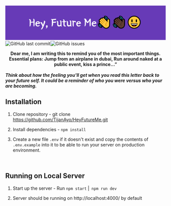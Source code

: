 ![Hey, Future Me👋👋🏿😃](Hey,_Future_Me👋👋🏿😃.png)
<br />
![GitHub last commit](https://img.shields.io/github/last-commit/TijanAyo/HeyFutureMe?style=plastic)![GitHub issues](https://img.shields.io/github/issues-raw/TijanAyo/HeyFutureMe)

<b><center>Dear me, I am writing this to remind you of the most important things. Essential plans: Jump from an airplane in dubai, Run around naked at a public event, kiss a prince…”</center></b>
<br />
<b><i>Think about how the feeling you'll get when you read this letter back to your future self. It could be a reminder of who you were versus who your are becoming.</i></b>
<br />

## <b> Installation </b>
1. Clone repository - git clone https://github.com/TijanAyo/HeyFutureMe.git


2. Install dependencies -  ```npm install```

3. Create a new file ```.env``` if it doesn't exist and copy the contents of ```.env.example``` into it to be able to run your server on production environment.

<br />

## <b> Running on Local Server </b>
1. Start up the server - Run ```npm start``` |``` npm run dev```

2. Server should be running on http://localhost:4000/ by default